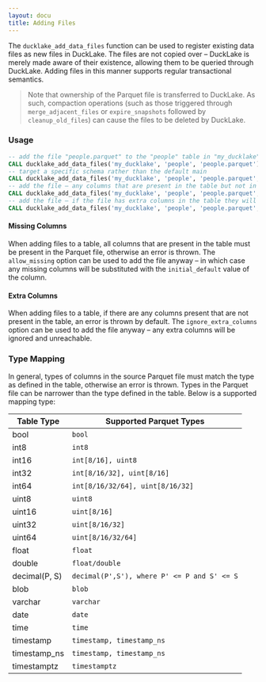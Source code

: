 ```yaml
---
layout: docu
title: Adding Files
---
```


The `ducklake_add_data_files` function can be used to register existing data files as new files in DuckLake.
The files are not copied over – DuckLake is merely made aware of their existence, allowing them to be queried through DuckLake.
Adding files in this manner supports regular transactional semantics.

> Note that ownership of the Parquet file is transferred to DuckLake. As such, compaction operations (such as those triggered through `merge_adjacent_files` or `expire_snapshots` followed by `cleanup_old_files`) can cause the files to be deleted by DuckLake.


### Usage

```sql
-- add the file "people.parquet" to the "people" table in "my_ducklake"
CALL ducklake_add_data_files('my_ducklake', 'people', 'people.parquet');
-- target a specific schema rather than the default main
CALL ducklake_add_data_files('my_ducklake', 'people', 'people.parquet', schema => 'some_schema');
-- add the file – any columns that are present in the table but not in the file will have their default values used when reading
CALL ducklake_add_data_files('my_ducklake', 'people', 'people.parquet', allow_missing => true);
-- add the file – if the file has extra columns in the table they will be ignored (they will not be queryable through DuckLake)
CALL ducklake_add_data_files('my_ducklake', 'people', 'people.parquet', ignore_extra_columns => true);
```

#### Missing Columns

When adding files to a table, all columns that are present in the table must be present in the Parquet file, otherwise an error is thrown.
The `allow_missing` option can be used to add the file anyway – in which case any missing columns will be substituted with the `initial_default` value of the column.

#### Extra Columns

When adding files to a table, if there are any columns present that are not present in the table, an error is thrown by default.
The `ignore_extra_columns` option can be used to add the file anyway – any extra columns will be ignored and unreachable.

### Type Mapping

In general, types of columns in the source Parquet file must match the type as defined in the table, otherwise an error is thrown. Types in the Parquet file can be narrower than the type defined in the table. Below is a supported mapping type:

|  Table Type   | Supported Parquet Types                     |
|---------------|---------------------------------------------|
| bool          | `bool`                                      |
| int8          | `int8`                                      |
| int16         | `int[8/16], uint8`                          |
| int32         | `int[8/16/32], uint[8/16]`                  |
| int64         | `int[8/16/32/64], uint[8/16/32]`            |
| uint8         | `uint8`                                     |
| uint16        | `uint[8/16]`                                |
| uint32        | `uint[8/16/32]`                             |
| uint64        | `uint[8/16/32/64]`                          |
| float         | `float`                                     |
| double        | `float/double`                              |
| decimal(P, S) | `decimal(P',S'), where P' <= P and S' <= S` |
| blob          | `blob`                                      |
| varchar       | `varchar`                                   |
| date          | `date`                                      |
| time          | `time`                                      |
| timestamp     | `timestamp, timestamp_ns`                   |
| timestamp_ns  | `timestamp, timestamp_ns`                   |
| timestamptz   | `timestamptz`                               |
